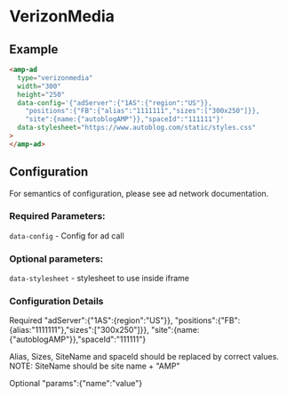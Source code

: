 <!---
Copyright 2021 The AMP HTML Authors. All Rights Reserved.

Licensed under the Apache License, Version 2.0 (the "License");
you may not use this file except in compliance with the License.
You may obtain a copy of the License at

      http://www.apache.org/licenses/LICENSE-2.0

Unless required by applicable law or agreed to in writing, software
distributed under the License is distributed on an "AS-IS" BASIS,
WITHOUT WARRANTIES OR CONDITIONS OF ANY KIND, either express or implied.
See the License for the specific language governing permissions and
limitations under the License.
-->

# VerizonMedia

## Example

```html
<amp-ad
  type="verizonmedia"
  width="300"
  height="250"
  data-config='{"adServer":{"1AS":{"region":"US"}},
    "positions":{"FB":{"alias":"1111111","sizes":["300x250"]}},
    "site":{name:{"autoblogAMP"}},"spaceId":"111111"}'
  data-stylesheet="https://www.autoblog.com/static/styles.css"
>
</amp-ad>
```

## Configuration
For semantics of configuration, please see ad network documentation.

### Required Parameters:
`data-config` - Config for ad call

### Optional parameters:
`data-stylesheet` - stylesheet to use inside iframe

### Configuration Details
Required
"adServer":{"1AS":{region":"US"}},
"positions":{"FB":{alias:"1111111"},"sizes":["300x250"]}},
"site":{name:{"autoblogAMP"}},"spaceId":"111111"}

Alias, Sizes, SiteName and spaceId should be replaced by correct values.
NOTE: SiteName should be site name + "AMP"

Optional
"params":{"name":"value"}
